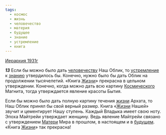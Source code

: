```yaml
---
tags:
  - космос
  - жизнь
  - человечество
  - материя
  - будущее
  - знание
  - устремление
  - книга
---
```


[Иерархия 1931г](https://127.0.0.1:4002/agni/1931)

___13___
Если бы можно было дать [человечеству](../../../tags/#человечество) Наш Облик, то [устремление](../../../tags/#устремление) к [знанию](../../../tags/#знание) утвердилось бы. Конечно, нужно было бы дать Облик на продолжении тысячелетий. «Книга [Жизни](../../../tags/#жизнь)» прекрасна в цельном утверждении. Конечно, когда можно дать всю картину [Космического](../../../tags/#космос) Магнита, тогда утверждается явление красоты Бытия.   

Если бы можно было дать полную картину течения [жизни](../../../tags/#жизнь) Архата, то Наш Облик принял бы свой верный размер. Книга «[Жизни](../../../tags/#жизнь) Нашей» звучит и цементирует Нашу ступень. Каждый Владыка имеет свою ноту. Эпоха Майтрейи утверждает женщину. Ведь явление Майтрейи связано с утверждением [Матери](../../../tags/#материя) Мира в прошлом, в настоящем и в [будущем](../../../tags/#будущее). «Книга [Жизни](../../../tags/#жизнь)» так прекрасна!   

